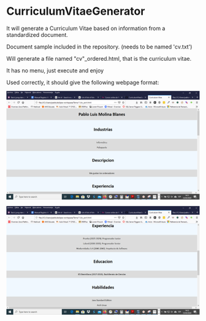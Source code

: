 # CurriculumVitaeGenerator
It will generate a Curriculum Vitae based on information from a standardized document.

Document sample included in the repository. (needs to be named 'cv.txt') 

Will generate a file named "cv"_ordered.html, that is the curriculum vitae.

It has no menu, just execute and enjoy

Used correctly, it should give the following webpage format:

![CV1](https://github.com/PabloLuisMolinaBlanes/CurriculumVitaeGenerator/blob/master/CV1.png)

![CV2](https://github.com/PabloLuisMolinaBlanes/CurriculumVitaeGenerator/blob/master/CV2.png)

